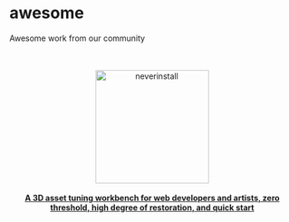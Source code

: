 # awesome
Awesome work from our community

<br>
<br>

<div align="center">
<a href="https://github.com/tobe-fe-dalao/3d-design">
  <div>
    <img src="https://gw.alipayobjects.com/mdn/rms_e29918/afts/img/A*t6vVTpbxYC4AAAAAAAAAAAAAARQnAQ" width="200" alt="neverinstall">
  </div>
  <br>
  <b>A 3D asset tuning workbench for web developers and artists, zero threshold, high degree of restoration, and quick start</b>
</a>
</div>